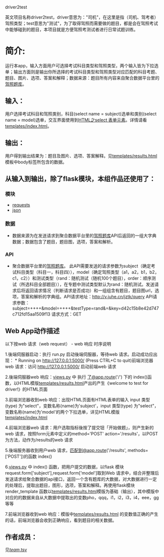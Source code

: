 driver2test

英文项目名称driver2test，driver意思为："司机"，在这里是指（司机、驾考者）驾照类型；test意思为"测试"，为了取得驾照而需要做的题目，都是会在驾照考试中能够碰到的题目，本项目就是方便驾照考测试者进行日常试题训练。


# 简介:
运行本app，输入方面用户可选择考试科目类型和驾照类型，两个输入皆为下拉选单；输出方面则是输出你所选择的考试科目类型和驾照类型对应匹配的科目考题、题目、图片、选项、答案和解释；数据来源：题目所有内容来自聚合数据平台里的[驾照题库](https://www.juhe.cn/docs/api/id/183)。


## 输入：
用户选择考试科目和驾照类别，科目(select name = subject)选单和类别(select name = model)选单，交互界面使用到[HTML之select 表单元素](http://www.w3school.com.cn/tags/tag_select.asp)。详情请看[templates/index.html](templates/index.html)。


## 输出：
用户得到输出结果为：题目及图片、选项、答案解释。见[templates/results.html](templates/results.html)模板中body标签所包含的数据。


## 从输入到输出，除了flask模块，本组作品还使用了：

### 模块
* [requests](http://docs.python-requests.org/zh_CN/latest/user/quickstart.html)
* [json](https://docs.python.org/2/library/json.html)

### 数据
* 数据来源为在发送请求到聚合数据平台里的[驾照题库](https://www.juhe.cn/docs/api/id/183)API后返回的一组大字典数据；数据包含了题目，题目图，选项，答案和解析。


### API
* 聚合数据平台里的[驾照题库](https://www.juhe.cn/docs/api/id/183)。
此API需要发送的请求参数为subject（确定考试科目类型（科目一，科目四）），model（确定驾照类型（a1，a2，b1，b2，c1，c2））和测试类型（rand：随机测试（随机100个题目），order：顺序测试（所选科目全部题目）），在专题中测试类型默认为rand：随机测试。发送请求后将返回请求情况（判断请求是否成功）和一组组含有题目，题目图url，选项，答案和解析的字典组。API请求地址：http://v.juhe.cn/jztk/query
API请求参数：subject=++++&model=++++&testType=rand&=&key=d42c15b8e42d747c712fd15aa1509f13
请求方式：GET


## Web App动作描述

 以下按web 请求（web request） - web 响应 时序说明

1.後端伺服器启动：执行 run.py 启动後端伺服器，等待web 请求。启动成功应出现： * Running on http://127.0.0.1:5000/ (Press CTRL+C to quit)前端浏览器web 请求：访问 http://127.0.0.1:5000/ 启动前端web 请求



2.後端伺服器web 响应：[views.py](views.py) 中 执行 了@app.route('/') 下的 index()函数，以HTML模版[templates/results.html](templates/results.html)产出的产生《welcome to test for driver!》的HTML页面



3.前端浏览器收到web 响应：出现HTML页面有HTML表单的输入 input 类型(type) 为"select"，变数名称(name)为'subject'，input 类型(type) 为"select"，变数名称(name)为'model'的两个下拉选单，详见HTML模版[templates/index.html](templates/index.html)



4.前端浏览器web 请求：用户选取指标後按了提交钮「开始做题」，则产生新的web 请求，按照form元素中定义的method='POST' action='/results'，以POST为方法，动作为/results的web 请求



5.後端服务器收到用户web 请求，匹配到@app.route('/results', methods=['POST'])的函数 index()



6.[views.py](views.py) 中 index() 函数，把用户提交的数据，以flask 模块request.form['subject'],request.form['model']取到Web 请求中，结合并整理后发送请求给聚合数据的api接口，返回一个含有题库的大数据，对大数据进行一定的处理后，提取出题目，图形，选项，答案和解释。再使用flask模块render_template 函数以[templates/results.html](templates/results.html)模版为基础（输出），其中模版中对应的的数据来自从大数据中提取出的变数pho，qqq，i1，i2，i3，i4，eee，gg等等



7.前端浏览器收到web 响应：模版中[templates/results.html](templates/results.html) 的变数值正确的产生的话，前端浏览器会收到正确响应，看到题目的相关数据。



## 作者成员：


见[_team_.tsv](_team_/_team_.tsv)
